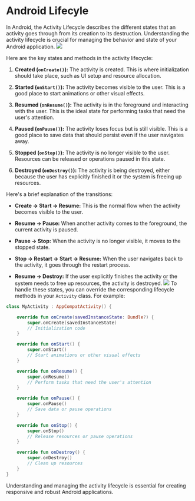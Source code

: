 # Android Lifecyle
In Android, the Activity Lifecycle describes the different states that an activity goes through from its creation to its destruction. Understanding the activity lifecycle is crucial for managing the behavior and state of your Android application.
![](https://developer.android.com/static/codelabs/basic-android-kotlin-compose-activity-lifecycle/img/ca808edb1c95f07a_960.png)


Here are the key states and methods in the activity lifecycle:

1. **Created (`onCreate()`):** The activity is created. This is where initialization should take place, such as UI setup and resource allocation.

2. **Started (`onStart()`):** The activity becomes visible to the user. This is a good place to start animations or other visual effects.

3. **Resumed (`onResume()`):** The activity is in the foreground and interacting with the user. This is the ideal state for performing tasks that need the user's attention.

4. **Paused (`onPause()`):** The activity loses focus but is still visible. This is a good place to save data that should persist even if the user navigates away.

5. **Stopped (`onStop()`):** The activity is no longer visible to the user. Resources can be released or operations paused in this state.

6. **Destroyed (`onDestroy()`):** The activity is being destroyed, either because the user has explicitly finished it or the system is freeing up resources.

Here's a brief explanation of the transitions:

- **Create → Start → Resume:** This is the normal flow when the activity becomes visible to the user.

- **Resume → Pause:** When another activity comes to the foreground, the current activity is paused.

- **Pause → Stop:** When the activity is no longer visible, it moves to the stopped state.

- **Stop → Restart → Start → Resume:** When the user navigates back to the activity, it goes through the restart process.

- **Resume → Destroy:** If the user explicitly finishes the activity or the system needs to free up resources, the activity is destroyed.
![](https://developer.android.com/static/codelabs/basic-android-kotlin-compose-activity-lifecycle/img/468988518c270b38_960.png)
To handle these states, you can override the corresponding lifecycle methods in your `Activity` class. For example:

```kotlin
class MyActivity : AppCompatActivity() {

    override fun onCreate(savedInstanceState: Bundle?) {
        super.onCreate(savedInstanceState)
        // Initialization code
    }

    override fun onStart() {
        super.onStart()
        // Start animations or other visual effects
    }

    override fun onResume() {
        super.onResume()
        // Perform tasks that need the user's attention
    }

    override fun onPause() {
        super.onPause()
        // Save data or pause operations
    }

    override fun onStop() {
        super.onStop()
        // Release resources or pause operations
    }

    override fun onDestroy() {
        super.onDestroy()
        // Clean up resources
    }
}
```

Understanding and managing the activity lifecycle is essential for creating responsive and robust Android applications.